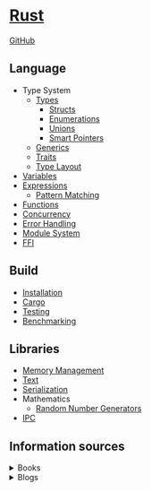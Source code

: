 # [Rust](https://www.rust-lang.org/)
[GitHub](https://github.com/rust-lang/rust)

## Language
- Type System
  - [Types](Language/Type%20System/Types/README.md)
    - [Structs](Language/Type%20System/Types/Structs.md)
    - [Enumerations](Language/Type%20System/Types/Enumerations.md)
    - [Unions](Language/Type%20System/Types/Unions.md)
    - [Smart Pointers](Language/Type%20System/Types/Smart%20Pointers.md)
  - [Generics](Language/Type%20System/Generics.md)
  - [Traits](Language/Type%20System/Traits.md)
  - [Type Layout](Language/Type%20System/Type%20Layout.md)
- [Variables](Language/Variables.md)
- [Expressions](Language/Expressions.md)
  - [Pattern Matching](Language/Pattern%20Matching.md)
- [Functions](Language/Functions.md)
- [Concurrency](Language/Concurrency/README.md)
- [Error Handling](Language/Error%20Handling.md)
- [Module System](Language/Module%20System.md)
- [FFI](Language/FFI.md)

## Build
- [Installation](Build/Installation.md)
- [Cargo](Build/Cargo.md)
- [Testing](Build/Testing.md)
- [Benchmarking](Build/Benchmarking.md)

## Libraries
- [Memory Management](Libraries/Memory%20Management.md)
- [Text](Libraries/Text.md)
- [Serialization](Libraries/Serialization.md)
- Mathematics
  - [Random Number Generators](Libraries/Mathematics/Random%20Number%20Generators.md)
- [IPC](Libraries/IPC.md)

## Information sources
<details><summary>Books</summary>

- [The Rust Programming Language](https://doc.rust-lang.org/book/) ([GitHub](https://github.com/rust-lang/book))
- [The Rust Reference](https://doc.rust-lang.org/reference/) ([GitHub](https://github.com/rust-lang/reference/))
- [The Rust Unstable Book](https://doc.rust-lang.org/beta/unstable-book/the-unstable-book.html)
- [The Rust Performance Book](https://nnethercote.github.io/perf-book/title-page.html) ([GitHub](https://github.com/nnethercote/perf-book))
</details>

<details><summary>Blogs</summary>

- [Rust Blog](https://blog.rust-lang.org/)
</details>